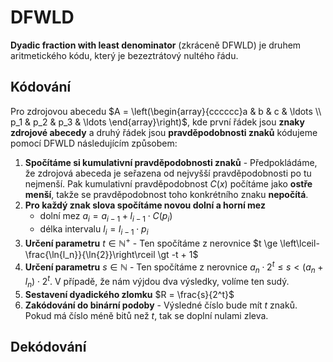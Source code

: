 # DFWLD
__Dyadic fraction with least denominator__ (zkráceně DFWLD) je druhem aritmetického kódu, který je bezeztrátový nultého řádu.

## Kódování
Pro zdrojovou abecedu $A = \left(\begin{array}{cccccc}a & b & c & \ldots \\ p_1 & p_2 & p_3 & \ldots \end{array}\right)$, kde první řádek jsou __znaky zdrojové abecedy__ a druhý řádek jsou __pravděpodobnosti znaků__ kódujeme pomocí DFWLD následujícím způsobem:

1. __Spočítáme si kumulativní pravděpodobnosti znaků__ - Předpokládáme, že zdrojová abeceda je seřazena od nejvyšší pravděpodobnosti po tu nejmenší. Pak kumulativní pravděpodobnost $C(x)$ počítáme jako __ostře menší__, takže se pravděpodobnost toho konkrétního znaku __nepočítá__.
2. __Pro každý znak slova spočítáme novou dolní a horní mez__
    - dolní mez $a_i = a_{i-1} + l_{i-1} \cdot C(p_i)$
    - délka intervalu $l_i = l_{i-1} \cdot p_{i}$
3. __Určení parametru__ $t \in \mathbb{N}^+$ - Ten spočítáme z nerovnice $t \ge \left\lceil-\frac{\ln{l_n}}{\ln{2}}\right\rceil \gt -t + 1$
4. __Určení parametru__ $s \in \mathbb{N}$ - Ten spočítáme z nerovnice $a_n \cdot 2^t \le s \lt (a_n + l_n) \cdot 2^t$. V případě, že nám výjdou dva výsledky, volíme ten sudý.
5. __Sestavení dyadického zlomku__ $R = \frac{s}{2^t}$
6. __Zakódování do binární podoby__ - Výsledné číslo bude mít $t$ znaků. Pokud má číslo méně bitů než $t$, tak se doplní nulami zleva.

## Dekódování
